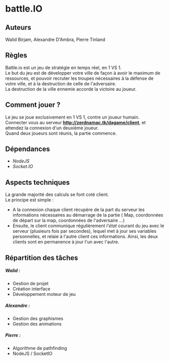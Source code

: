# battle.IO
## Auteurs 
  Walid Birjam, Alexandre D'Ambra, Pierre Tinland
  
## Règles
  Battle.io est un jeu de stratégie en temps réel, en 1 VS 1.<br>
  Le but du jeu est de développer votre ville de façon à avoir le maximum de ressources, et pouvoir recruter les troupes nécessaires à la défense de votre ville, et à la destruction de celle de l'adversaire.<br>
  La destruction de la ville ennemie accorde la victoire au joueur.

## Comment jouer ?
  Le jeu se joue exclusivement en 1 VS 1, contre un joueur humain.<br>
  Connecter vous au serveur **http://zerdnamac.tk/dagame/client**, et attendez la connexion d'un  deuxième joueur.<br>
  Quand deux joueurs sont réunis, la partie commence.

## Dépendances
- *NodeJS*
- *Socket.IO*

## Aspects techniques
La grande majorité des calculs se font coté client. <br>
Le principe est simple :
  - A la connexion chaque client récupère de la part du serveur les informations nécessaires au démarrage de la partie ( Map, coordonnées de départ sur la map, coordonnées de l'adversaire ...)
  - Ensuite, le client communique régulièrement *l'état* courant du jeu avec le serveur (plusieurs fois par secondes), lequel met à jour ses variables personnelles, et relaie à l'autre client ces informations. Ainsi, les deux clients sont en permanence à jour l'un avec l'autre. 


## Répartition des tâches
##### Walid :
  - Gestion de projet
  - Création interface
  - Développement moteur de jeu
  
##### Alexandre :
  - Gestion des graphismes
  - Gestion des animations

##### Pierre :
  - Algorithme de pathfinding
  - NodeJS / SocketIO
